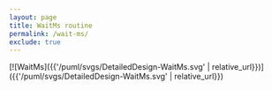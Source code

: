 ```yaml
---
layout: page
title: WaitMs routine
permalink: /wait-ms/
exclude: true
---
```


[![WaitMs]({{'/puml/svgs/DetailedDesign-WaitMs.svg' | relative_url}})]({{'/puml/svgs/DetailedDesign-WaitMs.svg' | relative_url}})
